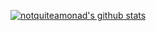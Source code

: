 [![notquiteamonad's github stats](https://github-readme-stats.vercel.app/api?username=notquiteamonad&show_icons=true&theme=solarized-dark&count_private=true)](https://github.com/notquiteamonad)